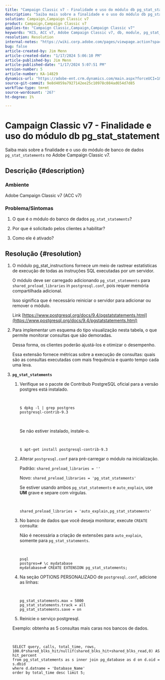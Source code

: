 ```yaml
---
title: "Campaign Classic v7 - Finalidade e uso do módulo db pg_stat_statement"
description: "Saiba mais sobre a finalidade e o uso do módulo db pg_stat_statement no Adobe Campaign Classic v7."
solution: Campaign,Campaign Classic v7
product: Campaign,Campaign Classic v7
applies-to: "Campaign Classic,Campaign,Campaign Classic v7"
keywords: "KCS, ACC v7, Adobe Campaign Classic v7, db, module, pg_stat_statement, FAQ, PostgreSQL, postgres"
resolution: Resolution
internal-notes: "https://wiki.corp.adobe.com/pages/viewpage.action?spaceKey=neolane&title=Database+performance+optimization+-+Identify+bottleneck+queries+with+execution+statistics#Databaseperformanceoptimization-Identifybottleneckquerieswithexecutionstatistics-pg_stat_statements"
bug: false
article-created-by: Jim Menn
article-created-date: "1/17/2024 5:06:10 PM"
article-published-by: Jim Menn
article-published-date: "1/17/2024 5:07:51 PM"
version-number: 5
article-number: KA-14829
dynamics-url: "https://adobe-ent.crm.dynamics.com/main.aspx?forceUCI=1&pagetype=entityrecord&etn=knowledgearticle&id=ceb6acb1-5ab5-ee11-a569-6045bd006268"
source-git-commit: 9e8d4059a7927142ee25c10978c084ad654d7d85
workflow-type: tm+mt
source-wordcount: '267'
ht-degree: 1%

---
```


# Campaign Classic v7 - Finalidade e uso do módulo db pg_stat_statement


Saiba mais sobre a finalidade e o uso do módulo de banco de dados `pg_stat_statements` no Adobe Campaign Classic v7.

## Descrição {#description}


### Ambiente

Adobe Campaign Classic v7 (ACC v7)



### Problema/Sintomas

1. O que é o módulo do banco de dados `pg_stat_statements`?

2. Por que é solicitado pelos clientes a habilitar?

3. Como ele é ativado?


## Resolução {#resolution}


1. O módulo pg_stat_instructions fornece um meio de rastrear estatísticas de execução de todas as instruções SQL executadas por um servidor.


   O módulo deve ser carregado adicionando `pg_stat_statements` para `shared_preload_libraries` in `postgresql.conf`, pois requer memória compartilhada adicional.


   Isso significa que é necessário reiniciar o servidor para adicionar ou remover o módulo.


   Link [https://www.postgresql.org/docs/9.4/pgstatstatements.html](https://www.postgresql.org/docs/9.4/pgstatstatements.html)
2. Para implementar um esquema do tipo visualização nesta tabela, o que permite monitorar consultas que são demoradas.


   Dessa forma, os clientes poderão ajustá-los e otimizar o desempenho.


   Essa extensão fornece métricas sobre a execução de consultas: quais são as consultas executadas com mais frequência e quanto tempo cada uma leva.
3. <b>`pg_stat_statements`</b>

   1. Verifique se o pacote de Contribub PostgreSQL oficial para a versão postgres está instalado.


      <br>

      ```
      $ dpkg -l | grep postgres
      postgresql-contrib-9.3
      ```



      <br>

      Se não estiver instalado, instale-o.


      <br>

      ```
      $ apt-get install postgresql-contrib-9.3
      ```




   2. Alterar `postgresql.conf` para pré-carregar o módulo na inicialização.


      Padrão: `shared_preload_libraries = ''`


      Novo: `shared_preload_libraries = 'pg_stat_statements'`


      Se estiver usando ambos `pg_stat_statements` e `auto_explain`, use <b>UM</b> grave e separe com vírgulas.


      <br>

      ```
      shared_preload_libraries = 'auto_explain,pg_stat_statements'
      ```




   3. No banco de dados que você deseja monitorar, execute `CREATE` consulta:


      Não é necessária a criação de extensões para `auto_explain`, somente para `pg_stat_statements`.


      <br>

      ```
      psql
      postgres=# \c mydatabase
      mydatabase=# CREATE EXTENSION pg_stat_statements;
      ```




   4. Na seção OPTIONS PERSONALIZADO de `postgresql.conf`, adicione as linhas:


      <br>

      ```
      pg_stat_statements.max = 5000
      pg_stat_statements.track = all
      pg_stat_statements.save = on
      ```


   5. Reinicie o serviço postgresql.



   Exemplo: obtenha as 5 consultas mais caras nos bancos de dados.


   <br>

   ```
   SELECT query, calls, total_time, rows, 100.0*shared_blks_hit/nullif(shared_blks_hit+shared_blks_read,0) AS hit_percent
   from pg_stat_statements as s inner join pg_database as d on d.oid = s.dbid
   where d.datname = 'Database_Name'
   order by total_time desc limit 5;
   ```





